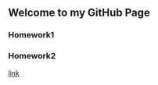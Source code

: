 ## Welcome to my GitHub Page



### Homework1
### Homework2

[link](https://moodle.boun.edu.tr/login/)
